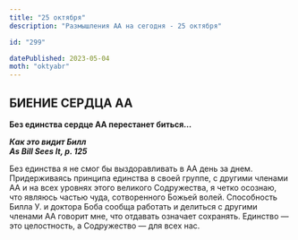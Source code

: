 ```yaml
---
title: "25 октября"
description: "Размышления АА на сегодня - 25 октября"

id: "299"

datePublished: 2023-05-04
moth: "oktyabr"
---
```


## БИЕНИЕ СЕРДЦА АА

**Без единства сердце АА перестанет биться…**

**_Как это видит Билл  
As Bill Sees It, p. 125_**

Без единства я не смог бы выздоравливать в АА день за днем. Придерживаясь
принципа единства в своей группе, с другими членами АА и на всех уровнях этого
великого Содружества, я четко осознаю, что являюсь частью чуда, сотворенного
Божьей волей. Способность Билла У. и доктора Боба сообща работать и делиться с
другими членами АА говорит мне, что отдавать означает сохранять. Единство —
это целостность, а Содружество — для всех нас.
